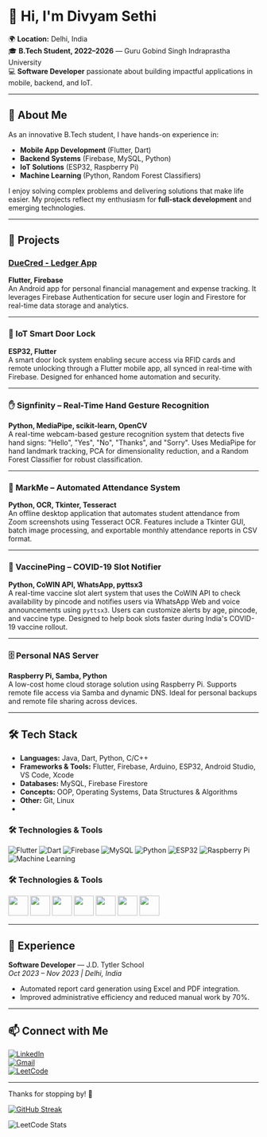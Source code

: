 # 👋 Hi, I'm Divyam Sethi

🌍 **Location:** Delhi, India  
🎓 **B.Tech Student, 2022–2026** — Guru Gobind Singh Indraprastha University  
💻 **Software Developer** passionate about building impactful applications in mobile, backend, and IoT.

---

## 🚀 About Me

As an innovative B.Tech student, I have hands-on experience in:

- **Mobile App Development** (Flutter, Dart)
- **Backend Systems** (Firebase, MySQL, Python)
- **IoT Solutions** (ESP32, Raspberry Pi)
- **Machine Learning** (Python, Random Forest Classifiers)

I enjoy solving complex problems and delivering solutions that make life easier. My projects reflect my enthusiasm for **full-stack development** and emerging technologies.

---

## 🔨 Projects

### [DueCred - Ledger App](https://play.google.com/store/apps/details?id=com.divyam.duecred)  
**Flutter, Firebase**  
An Android app for personal financial management and expense tracking. It leverages Firebase Authentication for secure user login and Firestore for real-time data storage and analytics.

---

### 🔐 IoT Smart Door Lock  
**ESP32, Flutter**  
A smart door lock system enabling secure access via RFID cards and remote unlocking through a Flutter mobile app, all synced in real-time with Firebase. Designed for enhanced home automation and security.

---

### ✋ Signfinity – Real-Time Hand Gesture Recognition  
**Python, MediaPipe, scikit-learn, OpenCV**  
A real-time webcam-based gesture recognition system that detects five hand signs: "Hello", "Yes", "No", "Thanks", and "Sorry". Uses MediaPipe for hand landmark tracking, PCA for dimensionality reduction, and a Random Forest Classifier for robust classification.

---

### 📝 MarkMe – Automated Attendance System  
**Python, OCR, Tkinter, Tesseract**  
An offline desktop application that automates student attendance from Zoom screenshots using Tesseract OCR. Features include a Tkinter GUI, batch image processing, and exportable monthly attendance reports in CSV format.

---

### 💉 VaccinePing – COVID-19 Slot Notifier  
**Python, CoWIN API, WhatsApp, pyttsx3**  
A real-time vaccine slot alert system that uses the CoWIN API to check availability by pincode and notifies users via WhatsApp Web and voice announcements using `pyttsx3`. Users can customize alerts by age, pincode, and vaccine type. Designed to help book slots faster during India's COVID-19 vaccine rollout.

---

### 🗄️ Personal NAS Server  
**Raspberry Pi, Samba, Python**  
A low-cost home cloud storage solution using Raspberry Pi. Supports remote file access via Samba and dynamic DNS. Ideal for personal backups and remote file sharing across devices.

---

## 🛠️ Tech Stack

- **Languages:** Java, Dart, Python, C/C++
- **Frameworks & Tools:** Flutter, Firebase, Arduino, ESP32, Android Studio, VS Code, Xcode
- **Databases:** MySQL, Firebase Firestore
- **Concepts:** OOP, Operating Systems, Data Structures & Algorithms
- **Other:** Git, Linux
- 
### 🛠️ Technologies & Tools

![Flutter](https://img.shields.io/badge/Flutter-%2302569B.svg?style=for-the-badge&logo=flutter&logoColor=white)
![Dart](https://img.shields.io/badge/Dart-%230175C2.svg?style=for-the-badge&logo=dart&logoColor=white)
![Firebase](https://img.shields.io/badge/Firebase-%23039BE5.svg?style=for-the-badge&logo=firebase)
![MySQL](https://img.shields.io/badge/MySQL-%2300f.svg?style=for-the-badge&logo=mysql&logoColor=white)
![Python](https://img.shields.io/badge/Python-3776AB?style=for-the-badge&logo=python&logoColor=white)
![ESP32](https://img.shields.io/badge/ESP32-%23E7352C.svg?style=for-the-badge&logo=espressif&logoColor=white)
![Raspberry Pi](https://img.shields.io/badge/Raspberry%20Pi-A22846?style=for-the-badge&logo=raspberrypi&logoColor=white)
![Machine Learning](https://img.shields.io/badge/Machine%20Learning-%23000000.svg?style=for-the-badge&logo=tensorflow&logoColor=orange)

### 🛠️ Technologies & Tools

<img src="https://cdn.jsdelivr.net/gh/devicons/devicon/icons/flutter/flutter-original.svg" width="40" height="40"/> 
<img src="https://cdn.jsdelivr.net/gh/devicons/devicon/icons/dart/dart-original.svg" width="40" height="40"/> 
<img src="https://cdn.jsdelivr.net/gh/devicons/devicon/icons/firebase/firebase-plain.svg" width="40" height="40"/>
<img src="https://cdn.jsdelivr.net/gh/devicons/devicon/icons/mysql/mysql-original.svg" width="40" height="40"/> 
<img src="https://cdn.jsdelivr.net/gh/devicons/devicon/icons/python/python-original.svg" width="40" height="40"/>
<img src="https://cdn.jsdelivr.net/gh/devicons/devicon/icons/raspberrypi/raspberrypi-original.svg" width="40" height="40"/>
<img src="https://cdn.jsdelivr.net/gh/devicons/devicon/icons/tensorflow/tensorflow-original.svg" width="40" height="40"/>

---

## 💼 Experience

**Software Developer** — J.D. Tytler School  
*Oct 2023 – Nov 2023 | Delhi, India*

- Automated report card generation using Excel and PDF integration.
- Improved administrative efficiency and reduced manual work by 70%.

---

## 📫 Connect with Me

[![LinkedIn](https://img.shields.io/badge/LinkedIn-Connect-blue?logo=linkedin)](https://www.linkedin.com/in/sethidivyam)  
[![Gmail](https://img.shields.io/badge/Gmail-Contact-red?logo=gmail)](mailto:divyamsethi18@gmail.com)  
[![LeetCode](https://img.shields.io/badge/LeetCode-Profile-orange?logo=leetcode)](https://leetcode.com/sethidivyam)

---

Thanks for stopping by! 🚀


[![GitHub Streak](https://streak-stats.demolab.com/?user=sethidivyam)](https://git.io/streak-stats)

![LeetCode Stats](https://leetcard.jacoblin.cool/sethidivyam?theme=dark&font=Baloo%202&ext=heatmap)



